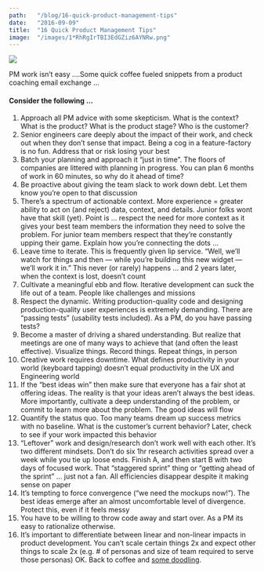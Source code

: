 ```yaml
---
path:	"/blog/16-quick-product-management-tips"
date:	"2016-09-09"
title:	"16 Quick Product Management Tips"
image:	"/images/1*RhRgIrTBI3EdGZiz6AYNRw.png"
---
```


![](/images/1*RhRgIrTBI3EdGZiz6AYNRw.png)

PM work isn’t easy ….Some quick coffee fueled snippets from a product coaching email exchange …

#### Consider the following …

1. Approach all PM advice with some skepticism. What is the context? What is the product? What is the product stage? Who is the customer?
2. Senior engineers care deeply about the impact of their work, and check out when they don’t sense that impact. Being a cog in a feature-factory is no fun. Address that or risk losing your best
3. Batch your planning and approach it “just in time”. The floors of companies are littered with planning in progress. You can plan 6 months of work in 60 minutes, so why do it ahead of time?
4. Be proactive about giving the team slack to work down debt. Let them know you’re open to that discussion
5. There’s a spectrum of actionable context. More experience = greater ability to act on (and reject) data, context, and details. Junior folks wont have that skill (yet). Point is … respect the need for more context as it gives your best team members the information they need to solve the problem. For junior team members respect that they’re constantly upping their game. Explain how you’re connecting the dots …
6. Leave time to iterate. This is frequently given lip service. “Well, we’ll watch for things and then — while you’re building this new widget — we’ll work it in.” This never (or rarely) happens … and 2 years later, when the context is lost, doesn’t count
7. Cultivate a meaningful ebb and flow. Iterative development can suck the life out of a team. People like challenges and missions
8. Respect the dynamic. Writing production-quality code and designing production-quality user experiences is extremely demanding. There are “passing tests” (usability tests included). As a PM, do you have passing tests?
9. Become a master of driving a shared understanding. But realize that meetings are one of many ways to achieve that (and often the least effective). Visualize things. Record things. Repeat things, in person
10. Creative work requires downtime. What defines productivity in your world (keyboard tapping) doesn’t equal productivity in the UX and Engineering world
11. If the “best ideas win” then make sure that everyone has a fair shot at offering ideas. The reality is that your ideas aren’t always the best ideas. More importantly, cultivate a deep understanding of the problem, or commit to learn more about the problem. The good ideas will flow
12. Quantify the status quo. Too many teams dream up success metrics with no baseline. What is the customer’s current behavior? Later, check to see if your work impacted this behavior
13. “Leftover” work and design/research don’t work well with each other. It’s two different mindsets. Don’t do six 1hr research activities spread over a week while you tie up loose ends. Finish A, and then start B with two days of focused work. That “staggered sprint” thing or “getting ahead of the sprint” … just not a fan. All efficiencies disappear despite it making sense on paper
14. It’s tempting to force convergence (“we need the mockups now!”). The best ideas emerge after an almost uncomfortable level of divergence. Protect this, even if it feels messy
15. You have to be willing to throw code away and start over. As a PM its easy to rationalize otherwise.
16. It’s important to differentiate between linear and non-linear impacts in product development. You can’t scale certain things 2x and expect other things to scale 2x (e.g. # of personas and size of team required to serve those personas)
OK. Back to coffee and [some doodling](https://medium.com/personal-growth/10-things-i-learned-by-doodling-for-100-days-straight-a802753c5a25#.2x70dd2ny).

